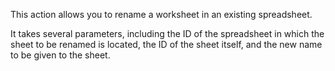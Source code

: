 This action allows you to rename a worksheet in an existing spreadsheet.

It takes several parameters, including the ID of the spreadsheet in which the sheet to be renamed is located, the ID of the sheet itself, and the new name to be given to the sheet.